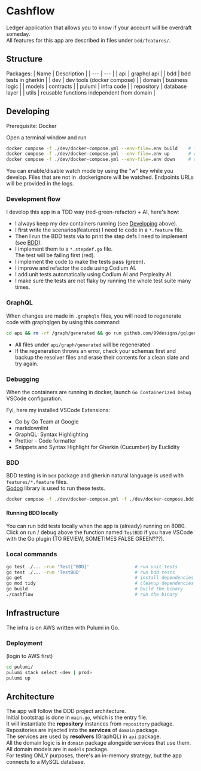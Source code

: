 # Cashflow

Ledger application that allows you to know if your account will be overdraft someday.  
All features for this app are described in files under `bdd/features/`.

## Structure

Packages:
| Name        | Description                                 |
| ---         | ---                                         |
| api         | graphql api                                 |
| bdd         | bdd tests in gherkin                        |
| dev         | dev tools (docker compose)                  |
| domain      | business logic                              |
| models      | contracts                                   |
| pulumi      | infra code                                  |
| repository  | database layer                              |
| utils       | reusable functions independent from domain  |

## Developing

Prerequisite: Docker

Open a terminal window and run

```sh
docker compose -f ./dev/docker-compose.yml --env-file=.env build    # for initial build, or if you change env variables or configs
docker compose -f ./dev/docker-compose.yml --env-file=.env up       # run the stack in containers, with debug
docker compose -f ./dev/docker-compose.yml --env-file=.env down     # stop / remove containers
```

You can enable/disable watch mode by using the "w" key while you develop.
Files that are not in .dockerignore will be watched.
Endpoints URLs will be provided in the logs.

### Development flow

I develop this app in a TDD way (red-green-refactor) + AI, here's how:  

- I always keep my dev containers running (see [Developing](#developing) above).  
- I first write the scenarios(features) I need to code in a `*.feature` file.  
- Then I run the BDD tests via to print the step defs I need to implement (see [BDD](#bdd)).  
- I implement them to a `*.stepdef.go` file.  
    The test will be failing first (red).
- I implement the code to make the tests pass (green).  
- I improve and refactor the code using Codium AI.
- I add unit tests automatically using Codium AI and Perplexity AI.
- I make sure the tests are not flaky by running the whole test suite many times.

### GraphQL

When changes are made in `.graphqls` files, you will need to regenerate code with graphqlgen by using this command:

```sh
cd api && rm -rf /graph/generated && go run github.com/99designs/gqlgen generate && cd ..
```

- All files under `api/graph/generated` will be regenerated
- If the regeneration throws an error, check your schemas first and backup the resolver files and erase their contents for a clean slate and try again.

### Debugging

When the containers are running in docker, launch `Go Containerized Debug` VSCode configuration.  

Fyi, here my installed VSCode Extensions:  

- Go by Go Team at Google  
- markdownlint  
- GraphQL: Syntax Highlighting  
- Prettier - Code formatter  
- Snippets and Syntax Highlight for Gherkin (Cucumber) by Euclidity  

### BDD

BDD testing is in `bdd` package and gherkin natural language is used with `features/*.feature` files.  
[Godog](https://github.com/cucumber/godog/) library is used to run these tests.

```sh
docker compose -f ./dev/docker-compose.yml -f ./dev/docker-compose.bdd.yml --env-file=.env up
```

#### Running BDD locally

You can run bdd tests locally when the app is (already) running on 8080.  
Click on run / debug above the function named `TestBDD` if you have VSCode with the Go plugin (TO REVIEW, SOMETIMES FALSE GREEN???).  

### Local commands

```sh
go test ./... -run 'Test[^BDD]'                 # run unit tests
go test ./... -run 'TestBDD'                    # run bdd tests
go get                                          # install dependencies
go mod tidy                                     # cleanup dependencies
go build                                        # build the binary
./cashflow                                      # run the binary
```

## Infrastructure

The infra is on AWS written with Pulumi in Go.

### Deployment

(login to AWS first)

```sh
cd pulumi/
pulumi stack select <dev | prod>
pulumi up
```

## Architecture

The app will follow the DDD project architecture.  
Initial bootstrap is done in `main.go`, which is the entry file.  
It will instantiate the **repository** instances from `repository` package.  
Repositories are injected into the **services** of `domain` package.  
The services are used by **resolvers** (GraphQL) in `api` package.  
All the domain logic is in `domain` package alongside services that use them.  
All domain models are in `models` package.  
For testing ONLY purposes, there's an in-memory strategy, but the app connects to a MySQL database.  
